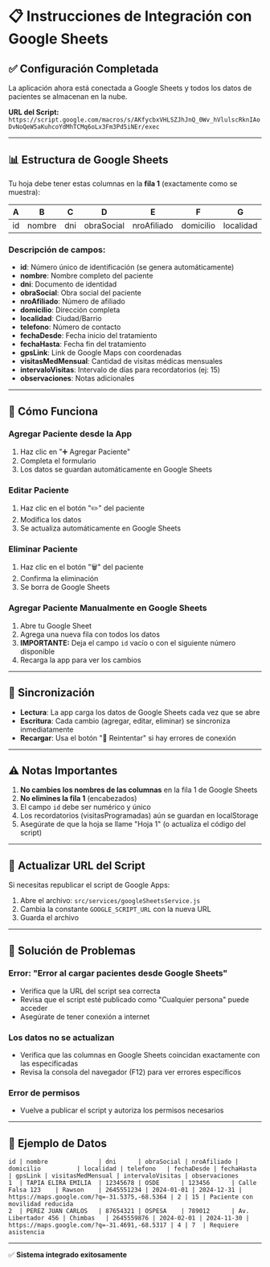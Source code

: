 # 📋 Instrucciones de Integración con Google Sheets

## ✅ Configuración Completada

La aplicación ahora está conectada a Google Sheets y todos los datos de pacientes se almacenan en la nube.

**URL del Script:** `https://script.google.com/macros/s/AKfycbxVHLSZJhJnQ_0Wv_hVlulscRknIAoDvNoQeW5aKuhcoYdMhTCMq6oLx3Fm3Pd5iNEr/exec`

---

## 📊 Estructura de Google Sheets

Tu hoja debe tener estas columnas en la **fila 1** (exactamente como se muestra):

| A | B | C | D | E | F | G | H | I | J | K | L | M |
|---|---|---|---|---|---|---|---|---|---|---|---|---|
| id | nombre | dni | obraSocial | nroAfiliado | domicilio | localidad | telefono | fechaDesde | fechaHasta | gpsLink | visitasMedMensual | intervaloVisitas | observaciones |

### Descripción de campos:

- **id**: Número único de identificación (se genera automáticamente)
- **nombre**: Nombre completo del paciente
- **dni**: Documento de identidad
- **obraSocial**: Obra social del paciente
- **nroAfiliado**: Número de afiliado
- **domicilio**: Dirección completa
- **localidad**: Ciudad/Barrio
- **telefono**: Número de contacto
- **fechaDesde**: Fecha inicio del tratamiento
- **fechaHasta**: Fecha fin del tratamiento
- **gpsLink**: Link de Google Maps con coordenadas
- **visitasMedMensual**: Cantidad de visitas médicas mensuales
- **intervaloVisitas**: Intervalo de días para recordatorios (ej: 15)
- **observaciones**: Notas adicionales

---

## 🚀 Cómo Funciona

### Agregar Paciente desde la App
1. Haz clic en "➕ Agregar Paciente"
2. Completa el formulario
3. Los datos se guardan automáticamente en Google Sheets

### Editar Paciente
1. Haz clic en el botón "✏️" del paciente
2. Modifica los datos
3. Se actualiza automáticamente en Google Sheets

### Eliminar Paciente
1. Haz clic en el botón "🗑️" del paciente
2. Confirma la eliminación
3. Se borra de Google Sheets

### Agregar Paciente Manualmente en Google Sheets
1. Abre tu Google Sheet
2. Agrega una nueva fila con todos los datos
3. **IMPORTANTE:** Deja el campo `id` vacío o con el siguiente número disponible
4. Recarga la app para ver los cambios

---

## 🔄 Sincronización

- **Lectura**: La app carga los datos de Google Sheets cada vez que se abre
- **Escritura**: Cada cambio (agregar, editar, eliminar) se sincroniza inmediatamente
- **Recargar**: Usa el botón "🔄 Reintentar" si hay errores de conexión

---

## ⚠️ Notas Importantes

1. **No cambies los nombres de las columnas** en la fila 1 de Google Sheets
2. **No elimines la fila 1** (encabezados)
3. El campo `id` debe ser numérico y único
4. Los recordatorios (visitasProgramadas) aún se guardan en localStorage
5. Asegúrate de que la hoja se llame "Hoja 1" (o actualiza el código del script)

---

## 🔧 Actualizar URL del Script

Si necesitas republicar el script de Google Apps:

1. Abre el archivo: `src/services/googleSheetsService.js`
2. Cambia la constante `GOOGLE_SCRIPT_URL` con la nueva URL
3. Guarda el archivo

---

## 🐛 Solución de Problemas

### Error: "Error al cargar pacientes desde Google Sheets"
- Verifica que la URL del script sea correcta
- Revisa que el script esté publicado como "Cualquier persona" puede acceder
- Asegúrate de tener conexión a internet

### Los datos no se actualizan
- Verifica que las columnas en Google Sheets coincidan exactamente con las especificadas
- Revisa la consola del navegador (F12) para ver errores específicos

### Error de permisos
- Vuelve a publicar el script y autoriza los permisos necesarios

---

## 📝 Ejemplo de Datos

```
id | nombre              | dni      | obraSocial | nroAfiliado | domicilio          | localidad | telefono   | fechaDesde | fechaHasta | gpsLink | visitasMedMensual | intervaloVisitas | observaciones
1  | TAPIA ELIRA EMILIA  | 12345678 | OSDE      | 123456      | Calle Falsa 123    | Rawson    | 2645551234 | 2024-01-01 | 2024-12-31 | https://maps.google.com/?q=-31.5375,-68.5364 | 2 | 15 | Paciente con movilidad reducida
2  | PEREZ JUAN CARLOS   | 87654321 | OSPESA    | 789012      | Av. Libertador 456 | Chimbas   | 2645559876 | 2024-02-01 | 2024-11-30 | https://maps.google.com/?q=-31.4691,-68.5317 | 4 | 7  | Requiere asistencia
```

---

✅ **Sistema integrado exitosamente**
